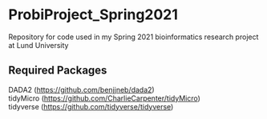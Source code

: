 # ProbiProject_Spring2021

Repository for code used in my Spring 2021 bioinformatics research project at Lund University

## Required Packages

DADA2 (https://github.com/benjjneb/dada2) <br>
tidyMicro (https://github.com/CharlieCarpenter/tidyMicro) <br>
tidyverse (https://github.com/tidyverse/tidyverse)
